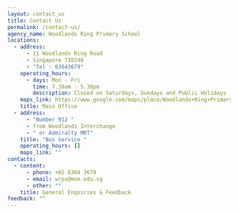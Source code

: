 ```yaml
---
layout: contact_us
title: Contact Us
permalink: /contact-us/
agency_name: Woodlands Ring Primary School
locations:
  - address:
      - 11 Woodlands Ring Road
      - Singapore 738240
      - "Tel : 63643679"
    operating_hours:
      - days: Mon - Fri
        time: 7.30am - 5.30pm
        description: Closed on Saturdays, Sundays and Public Holidays
    maps_link: https://www.google.com/maps/place/Woodlands+Ring+Primary+School/@1.4345519,103.7888872,16z/data=!3m1!5s0x31da13a1f8706feb:0xd5b689c94efd9d91!4m10!1m2!2m1!1s11+Woodlands+Ring+Road+Singapore+738240+Tel+:+63643679!3m6!1s0x31da13a1f8fdb863:0x2714fdd32249a68f!8m2!3d1.4345519!4d103.7978994!15sCjYxMSBXb29kbGFuZHMgUmluZyBSb2FkIFNpbmdhcG9yZSA3MzgyNDAgVGVsIDogNjM2NDM2NzmSAQ5wcmltYXJ5X3NjaG9vbOABAA!16s%2Fm%2F0463krc?entry=ttu
    title: Main Office
  - address:
      - "Number 912 "
      - from Woodlands Interchange
      - " or Admiralty MRT"
    title: "Bus Service "
    operating_hours: []
    maps_link: ""
contacts:
  - content:
      - phone: +65 6364 3679
      - email: wrps@moe.edu.sg
      - other: ""
    title: General Enquiries & Feedback
feedback: ""
---
```

